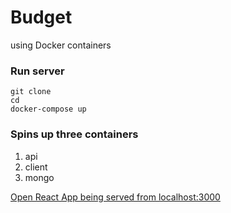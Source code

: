 # Budget
using Docker containers

### Run server
```
git clone 
cd
docker-compose up
```

### Spins up three containers
1. api 
2. client
3. mongo

[Open React App being served from localhost:3000](http://localhost:3000/)
